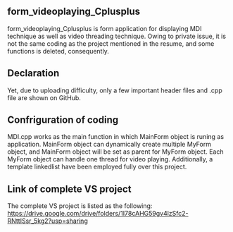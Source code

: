 ## form_videoplaying_Cplusplus

form_videoplaying_Cplusplus is form application for displaying MDI technique as well as video threading technique. 
Owing to private issue, it is not the same coding as the project mentioned in the resume, and some functions is deleted, consequently.

## Declaration

Yet, due to uploading difficulty, only a few important header files and .cpp file are shown on GitHub.

## Confriguration of coding

MDI.cpp works as the main function in which MainForm object is runing as application.
MainForm object can dynamically create multiple MyForm object, and MainForm object will be set as parent for MyForm object.
Each MyForm object can handle one thread for video playing.
Additionally, a template linkedlist have been employed fully over this project.

## Link of complete VS project

The complete VS project is listed as the following:
https://drive.google.com/drive/folders/1I78cAHG59gv4lzSfc2-RNttISsr_5kg2?usp=sharing
